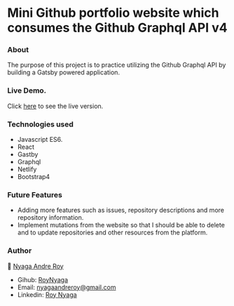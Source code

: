 # Mini Github portfolio website which consumes the Github Graphql API v4

### About 
The purpose of this project is to practice utilizing the Github Graphql API by building a Gatsby powered application.

### Live Demo. 
Click [here](https://trusting-benz-5c932a.netlify.app/) to see the live version.

### Technologies used

* Javascript ES6.
* React
* Gastby
* Graphql
* Netlify
* Bootstrap4

### Future Features

* Adding more features such as issues, repository descriptions and more repository information.
* Implement mutations from the website so that I should be able to delete and to update repositories and other resources from the platform.

### Author

:bust_in_silhouette: [Nyaga Andre Roy](https://github.com/RoyNyaga)
* Gihub: [RoyNyaga](https://github.com/RoyNyaga)
* Email: [nyagaandreroy@gmail.com](mailto:nyagaandreroy@gmail.com)
* Linkedin: [Roy Nyaga](https://www.linkedin.com/in/roy-nyaga-andre/)